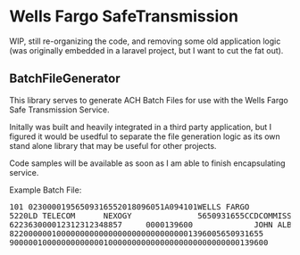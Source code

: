 # Wells Fargo SafeTransmission
WIP, still re-organizing the code, and removing some old application logic (was originally embedded in a laravel project, but I want
to cut the fat out).

## BatchFileGenerator
This library serves to generate ACH Batch Files for use with the Wells Fargo Safe Transmission Service.

Initally was built and heavily integrated in a third party application, but I figured it would be usedful to separate the file generation
logic as its own stand alone library that may be useful for other projects.

Code samples will be available as soon as I am able to finish encapsulating service.

Example Batch File:

<pre>
101 02300001956509316552018096051A094101WELLS FARGO            ABC COMPANY
5220LD TELECOM      NEXOGY              5650931655CCDCOMMISSIONJan 18180105   1091000010000001
622363000012312312348857     0000139600             JOHN ALBERT SMITH         0091000010000001
822000000100000000000000000000000000001396005650931655                         091000010000001
9000001000000000000010000000000000000000000000000139600                                       
</pre>
